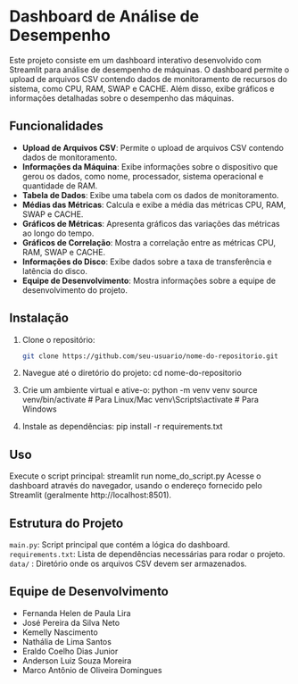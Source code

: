 # Dashboard de Análise de Desempenho

Este projeto consiste em um dashboard interativo desenvolvido com Streamlit para análise de desempenho de máquinas. O dashboard permite o upload de arquivos CSV contendo dados de monitoramento de recursos do sistema, como CPU, RAM, SWAP e CACHE. Além disso, exibe gráficos e informações detalhadas sobre o desempenho das máquinas.

## Funcionalidades

- **Upload de Arquivos CSV**: Permite o upload de arquivos CSV contendo dados de monitoramento.
- **Informações da Máquina**: Exibe informações sobre o dispositivo que gerou os dados, como nome, processador, sistema operacional e quantidade de RAM.
- **Tabela de Dados**: Exibe uma tabela com os dados de monitoramento.
- **Médias das Métricas**: Calcula e exibe a média das métricas CPU, RAM, SWAP e CACHE.
- **Gráficos de Métricas**: Apresenta gráficos das variações das métricas ao longo do tempo.
- **Gráficos de Correlação**: Mostra a correlação entre as métricas CPU, RAM, SWAP e CACHE.
- **Informações do Disco**: Exibe dados sobre a taxa de transferência e latência do disco.
- **Equipe de Desenvolvimento**: Mostra informações sobre a equipe de desenvolvimento do projeto.

## Instalação

1. Clone o repositório:
   ```bash
   git clone https://github.com/seu-usuario/nome-do-repositorio.git

2. Navegue até o diretório do projeto:
   cd nome-do-repositorio
   
3. Crie um ambiente virtual e ative-o:
   python -m venv venv
  source venv/bin/activate  # Para Linux/Mac
  venv\Scripts\activate  # Para Windows

4. Instale as dependências:
   pip install -r requirements.txt

## Uso 
Execute o script principal: 
streamlit run nome_do_script.py
Acesse o dashboard através do navegador, usando o endereço fornecido pelo Streamlit (geralmente http://localhost:8501).

## Estrutura do Projeto

`main.py`: Script principal que contém a lógica do dashboard.
`requirements.txt`: Lista de dependências necessárias para rodar o projeto.
`data/` : Diretório onde os arquivos CSV devem ser armazenados.

## Equipe de Desenvolvimento

- Fernanda Helen de Paula Lira
- José Pereira da Silva Neto
- Kemelly Nascimento
- Nathália de Lima Santos
- Eraldo Coelho Dias Junior
- Anderson Luiz Souza Moreira
- Marco Antônio de Oliveira Domingues

